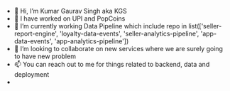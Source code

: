 - 👋 Hi, I’m Kumar Gaurav Singh aka KGS
- 👀 I have worked on UPI and PopCoins
- 🌱 I’m currently working Data Pipeline which include repo in list(['seller-report-engine', 'loyalty-data-events', 'seller-analytics-pipeline', 'app-data-events', 'app-analytics-pipeline'])
- 💞️ I’m looking to collaborate on new services where we are surely going to have new problem
- 📫 You can reach out to me for things related to backend, data and deployment
-

<!---
kgsatpop/kgsatpop is a ✨ special ✨ repository because its `README.md` (this file) appears on your GitHub profile.
You can click the Preview link to take a look at your changes.
--->
